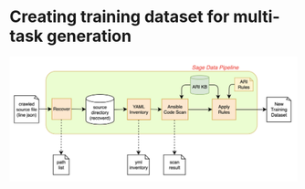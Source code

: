 # Creating training dataset for multi-task generation

![enrich-context](./images/new-train-data.png)
